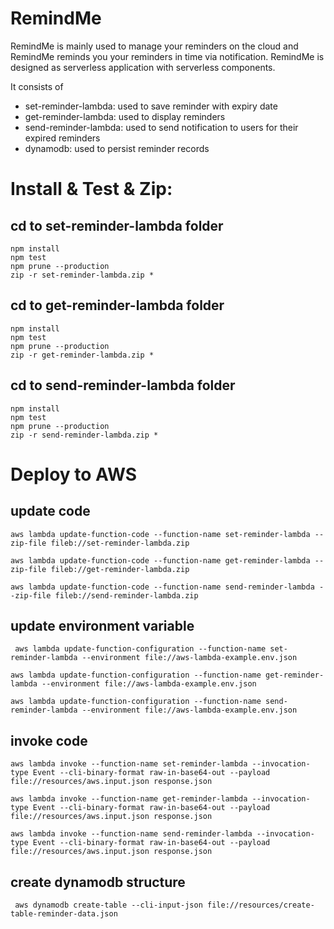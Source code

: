 # RemindMe
RemindMe is mainly used to manage your reminders on the cloud and RemindMe reminds you your reminders in time via notification.
RemindMe is designed as serverless application with serverless components.


It consists of
* set-reminder-lambda: used to save reminder with expiry date
* get-reminder-lambda: used to display reminders
* send-reminder-lambda: used to send notification to users for their expired reminders
* dynamodb: used to persist reminder records
#


# Install & Test & Zip:

## cd to set-reminder-lambda folder
```
npm install
npm test
npm prune --production
zip -r set-reminder-lambda.zip *
```
## cd to get-reminder-lambda folder
```
npm install
npm test
npm prune --production
zip -r get-reminder-lambda.zip *
```
## cd to send-reminder-lambda folder
```
npm install
npm test
npm prune --production
zip -r send-reminder-lambda.zip *
```


# Deploy to AWS

## update code
```
aws lambda update-function-code --function-name set-reminder-lambda --zip-file fileb://set-reminder-lambda.zip
```
```
aws lambda update-function-code --function-name get-reminder-lambda --zip-file fileb://get-reminder-lambda.zip
```
```
aws lambda update-function-code --function-name send-reminder-lambda --zip-file fileb://send-reminder-lambda.zip
```

## update environment variable
```
 aws lambda update-function-configuration --function-name set-reminder-lambda --environment file://aws-lambda-example.env.json
 ```
 ```
 aws lambda update-function-configuration --function-name get-reminder-lambda --environment file://aws-lambda-example.env.json
 ```
  ```
 aws lambda update-function-configuration --function-name send-reminder-lambda --environment file://aws-lambda-example.env.json
 ```

## invoke code
```
aws lambda invoke --function-name set-reminder-lambda --invocation-type Event --cli-binary-format raw-in-base64-out --payload file://resources/aws.input.json response.json

 ```
 ```
aws lambda invoke --function-name get-reminder-lambda --invocation-type Event --cli-binary-format raw-in-base64-out --payload file://resources/aws.input.json response.json

 ```
  ```
aws lambda invoke --function-name send-reminder-lambda --invocation-type Event --cli-binary-format raw-in-base64-out --payload file://resources/aws.input.json response.json

 ```

 ## create dynamodb structure

```
 aws dynamodb create-table --cli-input-json file://resources/create-table-reminder-data.json
 ```

